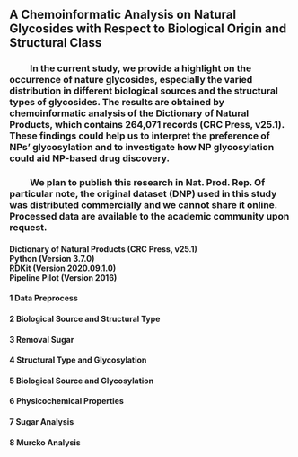 ## A Chemoinformatic Analysis on Natural Glycosides with Respect to Biological Origin and Structural Class

### &emsp;&emsp; In the current study, we provide a highlight on the occurrence of nature glycosides, especially the varied distribution in different biological sources and the structural types of glycosides. The results are obtained by chemoinformatic analysis of the Dictionary of Natural Products, which contains 264,071 records (CRC Press, v25.1). These findings could help us to interpret the preference of NPs’ glycosylation and to investigate how NP glycosylation could aid NP-based drug discovery.
### &emsp;&emsp; We plan to publish this research in Nat. Prod. Rep. Of particular note, the original dataset (DNP) used in this study was distributed commercially and we cannot share it online. Processed data are available to the academic community upon request.


<h4>
Dictionary of Natural Products (CRC Press, v25.1) <br>
Python (Version 3.7.0) <br>
RDKit (Version 2020.09.1.0) <br>
Pipeline Pilot (Version 2016) <br>
</h4>

#### 1 Data Preprocess

#### 2 Biological Source and Structural Type

#### 3 Removal Sugar

#### 4 Structural Type and Glycosylation

#### 5 Biological Source and Glycosylation

#### 6 Physicochemical Properties

#### 7 Sugar Analysis

#### 8 Murcko Analysis
